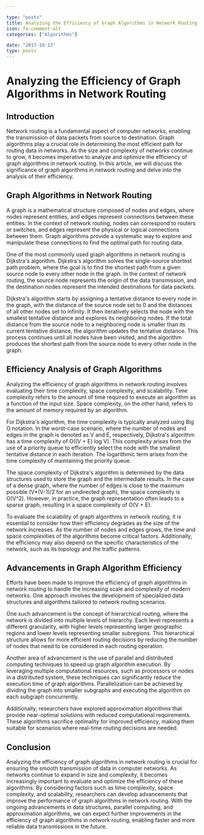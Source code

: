 ```yaml
---

type: "posts"
title: Analyzing the Efficiency of Graph Algorithms in Network Routing
icon: fa-comment-alt
categories: ["Algorithms"]

date: "2017-10-13"
type: posts
---
```





# Analyzing the Efficiency of Graph Algorithms in Network Routing

## Introduction

Network routing is a fundamental aspect of computer networks, enabling the transmission of data packets from source to destination. Graph algorithms play a crucial role in determining the most efficient path for routing data in networks. As the size and complexity of networks continue to grow, it becomes imperative to analyze and optimize the efficiency of graph algorithms in network routing. In this article, we will discuss the significance of graph algorithms in network routing and delve into the analysis of their efficiency.

## Graph Algorithms in Network Routing

A graph is a mathematical structure composed of nodes and edges, where nodes represent entities, and edges represent connections between these entities. In the context of network routing, nodes can correspond to routers or switches, and edges represent the physical or logical connections between them. Graph algorithms provide a systematic way to explore and manipulate these connections to find the optimal path for routing data.

One of the most commonly used graph algorithms in network routing is Dijkstra's algorithm. Dijkstra's algorithm solves the single-source shortest path problem, where the goal is to find the shortest path from a given source node to every other node in the graph. In the context of network routing, the source node represents the origin of the data transmission, and the destination nodes represent the intended destinations for data packets.

Dijkstra's algorithm starts by assigning a tentative distance to every node in the graph, with the distance of the source node set to 0 and the distances of all other nodes set to infinity. It then iteratively selects the node with the smallest tentative distance and explores its neighboring nodes. If the total distance from the source node to a neighboring node is smaller than its current tentative distance, the algorithm updates the tentative distance. This process continues until all nodes have been visited, and the algorithm produces the shortest path from the source node to every other node in the graph.

## Efficiency Analysis of Graph Algorithms

Analyzing the efficiency of graph algorithms in network routing involves evaluating their time complexity, space complexity, and scalability. Time complexity refers to the amount of time required to execute an algorithm as a function of the input size. Space complexity, on the other hand, refers to the amount of memory required by an algorithm.

For Dijkstra's algorithm, the time complexity is typically analyzed using Big O notation. In the worst-case scenario, where the number of nodes and edges in the graph is denoted as V and E, respectively, Dijkstra's algorithm has a time complexity of O((V + E) log V). This complexity arises from the use of a priority queue to efficiently select the node with the smallest tentative distance in each iteration. The logarithmic term arises from the time complexity of maintaining the priority queue.

The space complexity of Dijkstra's algorithm is determined by the data structures used to store the graph and the intermediate results. In the case of a dense graph, where the number of edges is close to the maximum possible (V*(V-1)/2 for an undirected graph), the space complexity is O(V^2). However, in practice, the graph representation often leads to a sparse graph, resulting in a space complexity of O(V + E).

To evaluate the scalability of graph algorithms in network routing, it is essential to consider how their efficiency degrades as the size of the network increases. As the number of nodes and edges grows, the time and space complexities of the algorithms become critical factors. Additionally, the efficiency may also depend on the specific characteristics of the network, such as its topology and the traffic patterns.

## Advancements in Graph Algorithm Efficiency

Efforts have been made to improve the efficiency of graph algorithms in network routing to handle the increasing scale and complexity of modern networks. One approach involves the development of specialized data structures and algorithms tailored to network routing scenarios.

One such advancement is the concept of hierarchical routing, where the network is divided into multiple levels of hierarchy. Each level represents a different granularity, with higher levels representing larger geographic regions and lower levels representing smaller subregions. This hierarchical structure allows for more efficient routing decisions by reducing the number of nodes that need to be considered in each routing operation.

Another area of advancement is the use of parallel and distributed computing techniques to speed up graph algorithm execution. By leveraging multiple computational resources, such as processors or nodes in a distributed system, these techniques can significantly reduce the execution time of graph algorithms. Parallelization can be achieved by dividing the graph into smaller subgraphs and executing the algorithm on each subgraph concurrently.

Additionally, researchers have explored approximation algorithms that provide near-optimal solutions with reduced computational requirements. These algorithms sacrifice optimality for improved efficiency, making them suitable for scenarios where real-time routing decisions are needed.

## Conclusion

Analyzing the efficiency of graph algorithms in network routing is crucial for ensuring the smooth transmission of data in computer networks. As networks continue to expand in size and complexity, it becomes increasingly important to evaluate and optimize the efficiency of these algorithms. By considering factors such as time complexity, space complexity, and scalability, researchers can develop advancements that improve the performance of graph algorithms in network routing. With the ongoing advancements in data structures, parallel computing, and approximation algorithms, we can expect further improvements in the efficiency of graph algorithms in network routing, enabling faster and more reliable data transmissions in the future.